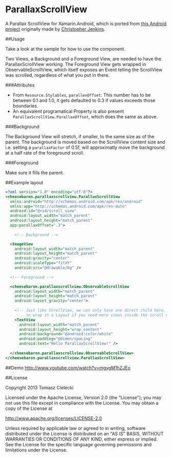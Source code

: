 ParallaxScrollView
==================

A Parallax ScrollView for Xamarin.Android, which is ported from [this Android project](https://github.com/chrisjenx/ParallaxScrollView) originally made by [Christopher Jenkins](http://chrisjenx.co.uk/).

##Usage

Take a look at the sample for how to use the component.

Two Views, a Background and a Foreground View, are needed to have the ParallaxScrollView working. The Foreground View gets wrapped in ObservableScrollView, which itself exposes an Event telling the ScrollView was scrolled, regardless of what you put in there.

###Attributes

* From `Resource.Stylables`, `parallexOffset`: This number has to be between 0.1 and 1.0, it gets defaulted to 0.3 if values exceeds those boundaries.
* An equivalent programatical Property is also present `ParallaxScrollView.ParallaxOffset`, which does the same as above.

###Background

The Background View will stretch, if smaller, to the same size as of the parent. The background is moved based on the ScrollView content size and i.e. setting a `parallaxFactor` of 0.5f, will approximatly move the background at a half rate of the foreground scroll.

###Foreground

Make sure it fills the parent.

##Example layout

```xml
<?xml version="1.0" encoding="utf-8"?>
<cheesebaron.parallaxscrollview.ParallaxScrollView
  xmlns:android="http://schemas.android.com/apk/res/android"
  xmlns:app="http://schemas.android.com/apk/res-auto"
  android:id="@+id/scroll_view"
  android:layout_width="match_parent"
  android:layout_height="match_parent"
  app:parallaxOffset=".3">
  
    <!-- Background -->

  <ImageView
    android:layout_width="match_parent"
    android:layout_height="match_parent"
    android:gravity="center"
    android:scaleType="fitXY"
    android:src="@drawable/bg" />
    
  <!-- Foreground -->

  <cheesebaron.parallaxscrollview.ObservableScrollView
    android:layout_width="match_parent"
    android:layout_height="match_parent"
    android:layout_gravity="center">
    
    <!-- Just like ScrollView, we can only have one direct child here, 
         so wrap in a Layout if you need more views inside the scroll view -->
    <TextView
      android:layout_width="match_parent"
      android:layout_height="wrap_content"
      android:background="@android:color/white"
      android:padding="@dimen/spacing"
      android:text="Hello ParallaxScrollView!" />
    
  </cheesebaron.parallaxscrollview.ObservableScrollView>
</cheesebaron.parallaxscrollview.ParallaxScrollView>
```

##Demo
http://www.youtube.com/watch?v=mgygM1hZJEo

##License

Copyright 2013 Tomasz Cielecki

Licensed under the Apache License, Version 2.0 (the "License"); you may not use this file except in compliance with the License. You may obtain a copy of the License at

http://www.apache.org/licenses/LICENSE-2.0

Unless required by applicable law or agreed to in writing, software distributed under the License is distributed on an "AS IS" BASIS, WITHOUT WARRANTIES OR CONDITIONS OF ANY KIND, either express or implied. See the License for the specific language governing permissions and limitations under the License.
